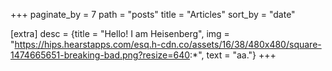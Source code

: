 +++
paginate_by = 7
path = "posts"
title = "Articles"
sort_by = "date"

[extra]
desc = {title = "Hello! I am Heisenberg", img = "https://hips.hearstapps.com/esq.h-cdn.co/assets/16/38/480x480/square-1474665651-breaking-bad.png?resize=640:*", text = "aa."}
+++
